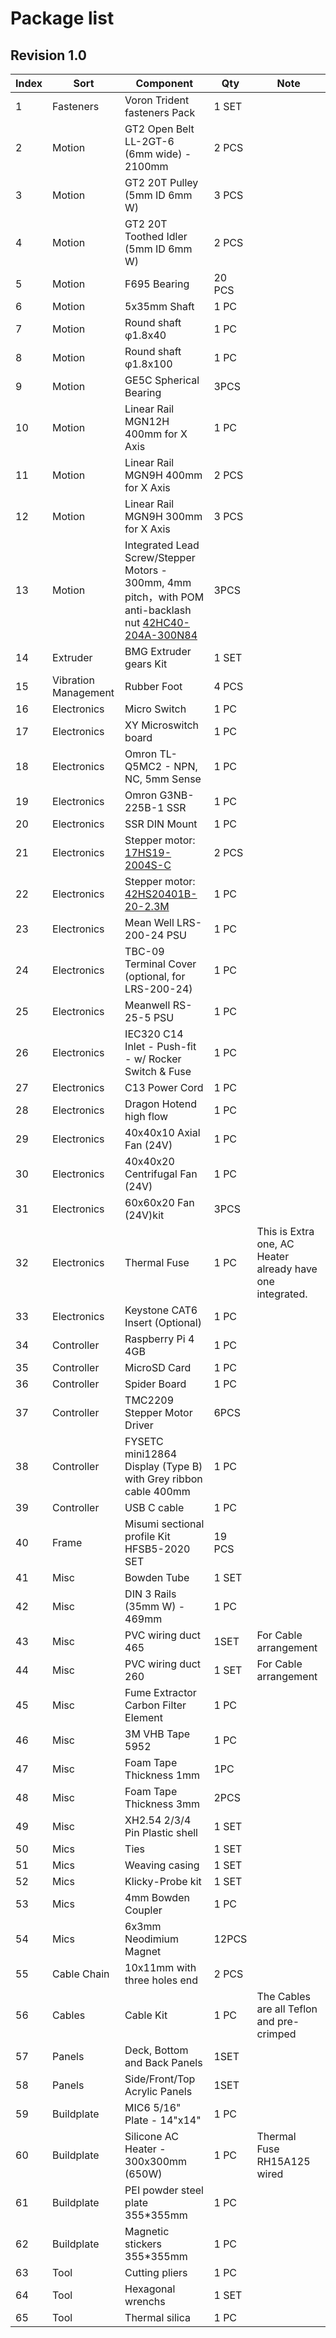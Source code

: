 # Package list 

## Revision 1.0

| Index | Sort                 | Component                                   | Qty          | Note                                                         |
| ----- | -------------------- | ------------------------------------------- | ------------ | ------------------------------------------------------------ |
| 1     | Fasteners            | Voron Trident fasteners Pack                | 1 SET        |                                                              |
| 2     | Motion               | GT2 Open Belt LL-2GT-6 (6mm wide) - 2100mm  | 2 PCS        |                                                              |
| 3     | Motion               | GT2 20T Pulley (5mm ID 6mm W)               | 3 PCS        |                                                              |
| 4     | Motion               | GT2 20T Toothed Idler (5mm ID 6mm W)        | 2 PCS        |                                                                |
| 5    | Motion               | F695 Bearing                                | 20 PCS       |                                                              |
| 6    | Motion               | 5x35mm Shaft                                | 1 PC         |                                                              |
| 7    | Motion               | Round shaft φ1.8x40             | 1 PC         |                                                              |
| 8    | Motion               | Round shaft φ1.8x100            | 1 PC         |                                                              |
| 9    | Motion               | GE5C Spherical Bearing          | 3PCS        |                                                              |
| 10    | Motion               | Linear Rail MGN12H 400mm for X Axis | 1 PC        |                                                              |
| 11    | Motion               | Linear Rail MGN9H 400mm for X Axis | 2 PCS        |                                                              |
| 12   | Motion               | Linear Rail MGN9H 300mm for X Axis | 3 PCS        |                                                              |
| 13  | Motion | Integrated Lead Screw/Stepper Motors - 300mm, 4mm pitch，with POM anti-backlash nut [42HC40-204A-300N84](https://github.com/FYSETC/FYSETC-MOTORS/blob/main/42HC40-204A-300N84/42HC40-204A-300N84.pdf) | 3PCS        |                                                              |
| 14  | Extruder | BMG Extruder gears Kit | 1 SET ||
| 15   | Vibration Management | Rubber Foot         | 4 PCS        |                                                              |
| 16   | Electronics          | Micro Switch | 1 PC         |                                                              |
| 17   | Electronics          | XY Microswitch board | 1 PC         |                                                              |
| 18   | Electronics          | Omron TL-Q5MC2 - NPN, NC, 5mm Sense | 1 PC         |                                                              |
| 19   | Electronics          | Omron G3NB-225B-1 SSR           | 1 PC       |                                                              |
| 20   | Electronics          | SSR DIN Mount | 1 PC         |                                                              |
| 21    | Electronics          | Stepper motor: [17HS19-2004S-C](https://github.com/FYSETC/FYSETC-MOTORS/blob/main/17HS19-2004S-C/17HS19-2004S-C.pdf) | 2 PCS        |                                                              |
| 22   | Electronics          | Stepper motor: [42HS20401B-20-2.3M](https://github.com/FYSETC/FYSETC-MOTORS/blob/main/42HS20401B-20-2.3M/42HS20401B-20-2.3M.pdf) | 1 PC         |                                                              |
| 23   | Electronics          | Mean Well LRS-200-24 PSU                    | 1 PC         |                                                              |
| 24   | Electronics          | TBC-09 Terminal Cover (optional, for LRS-200-24) | 1 PC       |                                                              |
| 25  | Electronics          | Meanwell RS-25-5 PSU | 1 PC       |                                                              |
| 26  | Electronics          | IEC320 C14 Inlet - Push-fit - w/ Rocker Switch & Fuse | 1 PC       |                                                              |
| 27  | Electronics          | C13 Power Cord | 1 PC       |                                                              |
| 28  | Electronics          | Dragon Hotend high flow | 1 PC       |                                                              |
| 29  | Electronics          | 40x40x10 Axial Fan (24V)                    | 1 PC        |                                                              |
| 30 | Electronics          | 40x40x20 Centrifugal Fan (24V)              | 1 PC         |                                                              |
| 31  | Electronics          | 60x60x20 Fan (24V)kit                       | 3PCS     |                                                              |
| 32   | Electronics          | Thermal Fuse | 1 PC         | This is Extra one, AC Heater already have one integrated. |
| 33   | Electronics          | Keystone CAT6 Insert (Optional) | 1 PC         |                                                              |
| 34   | Controller           | Raspberry Pi 4 4GB                         | 1 PC         |                                                              |
| 35    | Controller           | MicroSD Card                        | 1 PC         |                                                    |
| 36    | Controller           | Spider Board                     | 1 PC         |                                 |
| 37    | Controller           | TMC2209 Stepper Motor Driver | 6PCS      |                                |
| 38    | Controller           | FYSETC mini12864 Display (Type B)  with Grey ribbon cable 400mm | 1 PC        |                                                              |
| 39    | Controller           | USB C cable               | 1 PC         |                                       |
| 40   | Frame                | Misumi sectional profile Kit HFSB5-2020 SET | 19 PCS       |                                                              |
| 41   | Misc                 | Bowden Tube | 1 SET      |                                                              |
| 42   | Misc                 | DIN 3 Rails (35mm W) - 469mm | 1 PC         |                                                              |
| 43   | Misc | PVC wiring duct 465 | 1SET    | For Cable arrangement |
| 44    | Misc       | PVC wiring duct 260 | 1 SET    | For Cable arrangement |
| 45    | Misc                 | Fume Extractor Carbon Filter Element        | 1 PC         |                                                              |
| 46    | Misc                 | 3M VHB Tape 5952                            | 1 PC         |                                                              |
| 47    | Misc | Foam Tape Thickness 1mm | 1PC |                                                              |
| 48   | Misc | Foam Tape Thickness 3mm | 2PCS |                                                              |
| 49   | Misc                 | XH2.54 2/3/4 Pin Plastic shell              | 1 SET        |                                                    |
| 50   | Mics                 | Ties                                     | 1 SET        |                                                    |
| 51   | Mics           | Weaving casing                     | 1 SET   |  |
| 52 | Mics           | Klicky-Probe kit | 1 SET   |                                                              |
| 53  | Mics | 4mm Bowden Coupler | 1 PC |                                                              |
| 54   | Mics | 6x3mm Neodimium Magnet | 12PCS |                                                              |
| 55   | Cable Chain      | 10x11mm with three holes  end | 2 PCS   |  |
| 56  | Cables           | Cable Kit | 1 PC    | The Cables are all Teflon and pre-crimped |
| 57   | Panels           | Deck, Bottom and Back Panels | 1SET    |                                                              |
| 58  | Panels           | Side/Front/Top  Acrylic  Panels | 1SET     |                                                              |
| 59    | Buildplate           | MIC6 5/16" Plate - 14"x14"                  | 1 PC         |                                                              |
| 60   | Buildplate           | Silicone AC Heater - 300x300mm (650W)       | 1 PC         | Thermal Fuse RH15A125 wired                                  |
| 61   | Buildplate           | PEI powder steel plate 355*355mm | 1 PC         |                                                              |
| 62   | Buildplate           | Magnetic stickers 355*355mm                 | 1 PC         |                                                              |
| 63   | Tool                 | Cutting pliers                              | 1 PC         |                                                    |
| 64  | Tool                 | Hexagonal wrenchs                           | 1 SET        |                                                    |
| 65   | Tool                 | Thermal silica                              | 1 PC         |                                                    |

